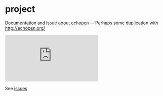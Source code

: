 # project
Documentation and issue about echopen -- Perhaps some duplication with http://echopen.org/

![alt tag](http://echopen.org/index.php?title=File:Echopen_MockUp_1.png)

See [issues](https://github.com/echopenorg/project/issues)

